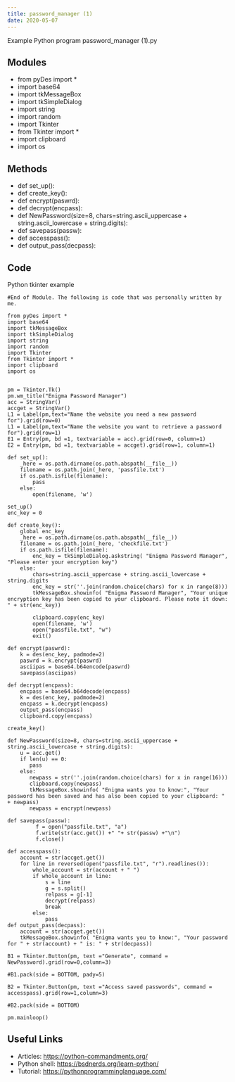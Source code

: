 ```yaml
---
title: password_manager (1)
date: 2020-05-07
---
```

Example Python program password_manager (1).py

## Modules

* from pyDes import *
* import base64
* import tkMessageBox
* import tkSimpleDialog
* import string
* import random
* import Tkinter
* from Tkinter import *
* import clipboard 
* import os

## Methods

* def set_up():
* def create_key():
* def encrypt(paswrd):
* def decrypt(encpass):
* def NewPassword(size=8, chars=string.ascii_uppercase + string.ascii_lowercase + string.digits):
* def savepass(passw):
* def accesspass():
* def output_pass(decpass):

## Code

Python tkinter example

    #End of Module. The following is code that was personally written by me.
    
    from pyDes import *
    import base64
    import tkMessageBox
    import tkSimpleDialog
    import string
    import random
    import Tkinter
    from Tkinter import *
    import clipboard 
    import os
    
    
    pm = Tkinter.Tk()
    pm.wm_title("Enigma Password Manager")
    acc = StringVar()
    accget = StringVar()
    L1 = Label(pm,text="Name the website you need a new password for").grid(row=0)
    L1 = Label(pm,text="Name the website you want to retrieve a password for").grid(row=1)
    E1 = Entry(pm, bd =1, textvariable = acc).grid(row=0, column=1)
    E2 = Entry(pm, bd =1, textvariable = accget).grid(row=1, column=1)
    
    def set_up():
        _here = os.path.dirname(os.path.abspath(__file__))
        filename = os.path.join(_here, 'passfile.txt')
        if os.path.isfile(filename): 
            pass
        else:
            open(filename, 'w')
    
    set_up()
    enc_key = 0
    
    def create_key():
        global enc_key
        _here = os.path.dirname(os.path.abspath(__file__))
        filename = os.path.join(_here, 'checkfile.txt')
        if os.path.isfile(filename):
            enc_key = tkSimpleDialog.askstring( "Enigma Password Manager", "Please enter your encryption key")        
        else:
            chars=string.ascii_uppercase + string.ascii_lowercase + string.digits
            enc_key = str(''.join(random.choice(chars) for x in range(8)))
            tkMessageBox.showinfo( "Enigma Password Manager", "Your unique encryption key has been copied to your clipboard. Please note it down: " + str(enc_key))
    
            clipboard.copy(enc_key)
            open(filename, 'w')
            open("passfile.txt", "w")
            exit()
            
    def encrypt(paswrd):
        k = des(enc_key, padmode=2)
        paswrd = k.encrypt(paswrd)
        asciipas = base64.b64encode(paswrd)
        savepass(asciipas)    
        
    def decrypt(encpass):
        encpass = base64.b64decode(encpass)
        k = des(enc_key, padmode=2)
        encpass = k.decrypt(encpass)
        output_pass(encpass)
        clipboard.copy(encpass)
    
    create_key()         
             
    def NewPassword(size=8, chars=string.ascii_uppercase + string.ascii_lowercase + string.digits):
        u = acc.get()
        if len(u) == 0:
           pass
        else: 
           newpass = str(''.join(random.choice(chars) for x in range(16)))
           clipboard.copy(newpass)
           tkMessageBox.showinfo( "Enigma wants you to know:", "Your password has been saved and has also been copied to your clipboard: " + newpass)
           newpass = encrypt(newpass)  
       
    def savepass(passw):
             f = open("passfile.txt", "a")
             f.write(str(acc.get()) +" "+ str(passw) +"\n")
             f.close()
             
    def accesspass():
        account = str(accget.get())
        for line in reversed(open("passfile.txt", "r").readlines()):
            whole_account = str(account + " ")
            if whole_account in line:
                s = line
                g = s.split()
                relpass = g[-1]
                decrypt(relpass)
                break
            else:
                pass
    def output_pass(decpass):
        account = str(accget.get())
        tkMessageBox.showinfo( "Enigma wants you to know:", "Your password for " + str(account) + " is: " + str(decpass))
    
    B1 = Tkinter.Button(pm, text ="Generate", command = NewPassword).grid(row=0,column=3)
    
    #B1.pack(side = BOTTOM, pady=5)
    
    B2 = Tkinter.Button(pm, text ="Access saved passwords", command = accesspass).grid(row=1,column=3)
    
    #B2.pack(side = BOTTOM)
    
    pm.mainloop()
    
    
    

## Useful Links

- Articles: https://python-commandments.org/
- Python shell: https://bsdnerds.org/learn-python/
- Tutorial: https://pythonprogramminglanguage.com/
